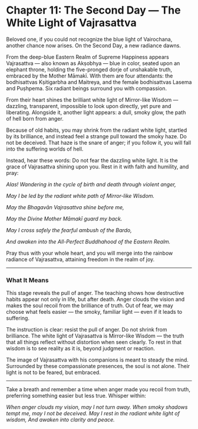 # Chapter 11: The Second Day — The White Light of Vajrasattva

Beloved one, if you could not recognize the blue light of Vairochana, another chance now arises. On the Second Day, a new radiance dawns.

From the deep-blue Eastern Realm of Supreme Happiness appears Vajrasattva — also known as Akṣobhya — blue in color, seated upon an elephant throne, holding the five-pronged dorje of unshakable truth, embraced by the Mother Māmakī. With them are four attendants: the bodhisattvas Kṣitigarbha and Maitreya, and the female bodhisattvas Lasema and Puṣhpema. Six radiant beings surround you with compassion.

From their heart shines the brilliant white light of Mirror-like Wisdom — dazzling, transparent, impossible to look upon directly, yet pure and liberating. Alongside it, another light appears: a dull, smoky glow, the path of hell born from anger.

Because of old habits, you may shrink from the radiant white light, startled by its brilliance, and instead feel a strange pull toward the smoky haze. Do not be deceived. That haze is the snare of anger; if you follow it, you will fall into the suffering worlds of hell.

Instead, hear these words: Do not fear the dazzling white light. It is the grace of Vajrasattva shining upon you. Rest in it with faith and humility, and pray:

*Alas! Wandering in the cycle of birth and death through violent anger,*

*May I be led by the radiant white path of Mirror-like Wisdom.*

*May the Bhagavān Vajrasattva shine before me,*

*May the Divine Mother Māmakī guard my back.*

*May I cross safely the fearful ambush of the Bardo,*

*And awaken into the All-Perfect Buddhahood of the Eastern Realm.*

Pray thus with your whole heart, and you will merge into the rainbow radiance of Vajrasattva, attaining freedom in the realm of joy.

---

### What It Means

This stage reveals the pull of anger. The teaching shows how destructive habits appear not only in life, but after death. Anger clouds the vision and makes the soul recoil from the brilliance of truth. Out of fear, we may choose what feels easier — the smoky, familiar light — even if it leads to suffering.

The instruction is clear: resist the pull of anger. Do not shrink from brilliance. The white light of Vajrasattva is Mirror-like Wisdom — the truth that all things reflect without distortion when seen clearly. To rest in that wisdom is to see reality as it is, beyond judgment or reaction.

The image of Vajrasattva with his companions is meant to steady the mind. Surrounded by these compassionate presences, the soul is not alone. Their light is not to be feared, but embraced.

---

Take a breath and remember a time when anger made you recoil from truth, preferring something easier but less true. Whisper within:

*When anger clouds my vision, may I not turn away.
When smoky shadows tempt me, may I not be deceived.
May I rest in the radiant white light of wisdom,
And awaken into clarity and peace.*
